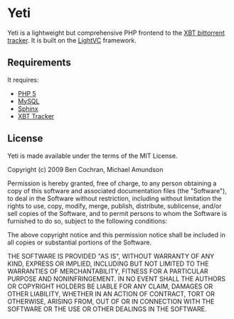 Yeti
====

Yeti is a lightweight but comprehensive PHP frontend to the [XBT bittorrent tracker][xbtt]. It is built on the [LightVC][lightvc] framework.

Requirements
------------

It requires:
* [PHP 5][php]
* [MySQL][mysql]
* [Sphinx][sphinx]
* [XBT Tracker][xbtt]

License
-------

Yeti is made available under the terms of the MIT License.

Copyright (c) 2009 Ben Cochran, Michael Amundson

Permission is hereby granted, free of charge, to any person
obtaining a copy of this software and associated documentation
files (the "Software"), to deal in the Software without
restriction, including without limitation the rights to use,
copy, modify, merge, publish, distribute, sublicense, and/or sell
copies of the Software, and to permit persons to whom the
Software is furnished to do so, subject to the following
conditions:

The above copyright notice and this permission notice shall be
included in all copies or substantial portions of the Software.

THE SOFTWARE IS PROVIDED "AS IS", WITHOUT WARRANTY OF ANY KIND,
EXPRESS OR IMPLIED, INCLUDING BUT NOT LIMITED TO THE WARRANTIES
OF MERCHANTABILITY, FITNESS FOR A PARTICULAR PURPOSE AND
NONINFRINGEMENT. IN NO EVENT SHALL THE AUTHORS OR COPYRIGHT
HOLDERS BE LIABLE FOR ANY CLAIM, DAMAGES OR OTHER LIABILITY,
WHETHER IN AN ACTION OF CONTRACT, TORT OR OTHERWISE, ARISING
FROM, OUT OF OR IN CONNECTION WITH THE SOFTWARE OR THE USE OR
OTHER DEALINGS IN THE SOFTWARE.



[lightvc]: http://lightvc.org/
[php]: http://www.php.net/
[mysql]: http://www.mysql.com/
[sphinx]: http://www.sphinxsearch.com/
[xbtt]: http://xbtt.sourceforge.net/tracker/